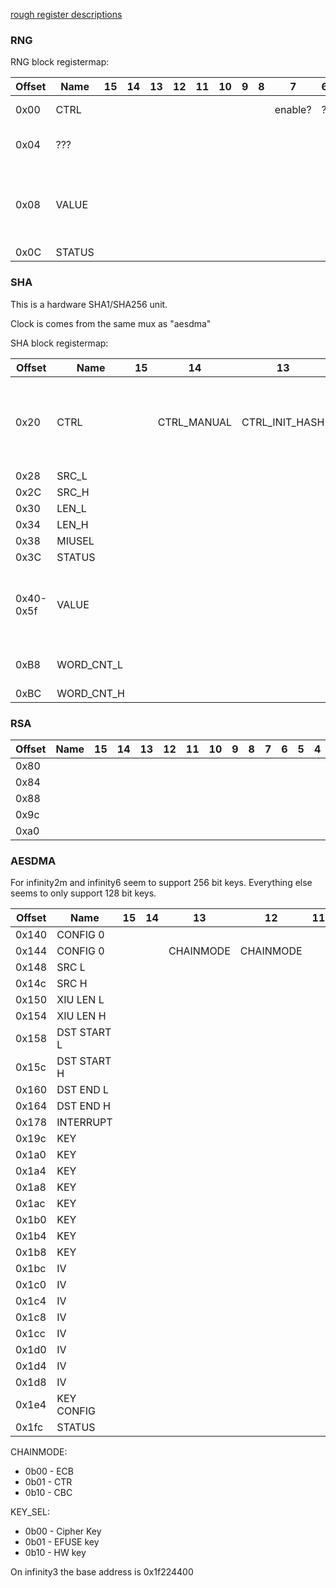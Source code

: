[rough register descriptions](https://github.com/fifteenhex/linux-ssc325/blob/v4.9.84-sigmastar/drivers/sstar/crypto/hal/infinity3/halAESDMA.h)

### RNG

RNG block registermap:

| Offset | Name   | 15 | 14 | 13 | 12 | 11 | 10 | 9 | 8 | 7       | 6 | 5 | 4 | 3 | 2 | 1            | 0      | Comment                                     |
|--------|--------|----|----|----|----|----|----|---|---|---------|---|---|---|---|---|--------------|--------|---------------------------------------------|
| 0x00   | CTRL   |    |    |    |    |    |    |   |   | enable? | ? | ? | ? | ? | ? | 1 by default | ?      |                                             |
| 0x04   | ???    |    |    |    |    |    |    |   |   |         |   |   |   |   |   |              |        | Reads 0x30, can write 0xffff                |
| 0x08   | VALUE  |    |    |    |    |    |    |   |   |         |   |   |   |   |   |              |        | The output value. Ready when STATUS[0] is 1 |
| 0x0C   | STATUS |    |    |    |    |    |    |   |   |         |   |   |   |   |   |              | ready? |                                             |

### SHA

This is a hardware SHA1/SHA256 unit.

Clock is comes from the same mux as "aesdma"

SHA block registermap:

| Offset    | Name       | 15 | 14          | 13             | 12 | 11                      | 10 | 9         | 8 | 7    | 6        | 5    | 4 | 3 | 2    | 1              | 0              | Comment                                                                          |
|-----------|------------|----|-------------|----------------|----|-------------------------|----|-----------|---|------|----------|------|---|---|------|----------------|----------------|----------------------------------------------------------------------------------|
| 0x20      | CTRL       |    | CTRL_MANUAL | CTRL_INIT_HASH |    | DISABLE SCATTER GATHER? |    | CTRL_MODE | ? |      | CTRL_CLR |      |   |   |      |                | CTRL_FIRE_ONCE | write 1 to fire once,  0 = SHA-1  1 = SHA-256  enable/disable initial hash value |
| 0x28      | SRC_L      |    |             |                |    |                         |    |           |   |      |          |      |   |   |      |                |                |                                                                                  |
| 0x2C      | SRC_H      |    |             |                |    |                         |    |           |   |      |          |      |   |   |      |                |                |                                                                                  |
| 0x30      | LEN_L      |    |             |                |    |                         |    |           |   |      |          |      |   |   |      |                |                |                                                                                  |
| 0x34      | LEN_H      |    |             |                |    |                         |    |           |   |      |          |      |   |   |      |                |                |                                                                                  |
| 0x38      | MIUSEL     |    |             |                |    |                         |    |           |   | MIU0 |          | MIU1 |   |   |      |                |                |                                                                                  |
| 0x3C      | STATUS     |    |             |                |    |                         |    |           |   |      |          |      |   |   |      | BUSY           |  READY         |                                                                                  |
| 0x40-0x5f | VALUE      |    |             |                |    |                         |    |           |   |      |          |      |   |   |      |                |                | When reading - the output value, when writing - initial hash value (big endian)  |
| 0xB8      | WORD_CNT_L |    |             |                |    |                         |    |           |   |      |          |      |   |   |      |                |                | count in 4-byte words, lower 16 bits                                             |
| 0xBC      | WORD_CNT_H |    |             |                |    |                         |    |           |   |      |          |      |   |   |      |                |                | higher 16 bits                                                                   |

### RSA

| Offset | Name | 15 | 14 | 13 | 12 | 11 | 10 | 9 | 8 | 7 | 6 | 5 | 4 | 3 | 2 | 1 | 0 | Comment |
|--------|------|----|----|----|----|----|----|---|---|---|---|---|---|---|---|---|---|---------|
| 0x80   |      |    |    |    |    |    |    |   |   |   |   |   |   |   |   |   |   |         |
| 0x84   |      |    |    |    |    |    |    |   |   |   |   |   |   |   |   |   |   |         |
| 0x88   |      |    |    |    |    |    |    |   |   |   |   |   |   |   |   |   |   |         |
| 0x9c   |      |    |    |    |    |    |    |   |   |   |   |   |   |   |   |   |   |         |
| 0xa0   |      |    |    |    |    |    |    |   |   |   |   |   |   |   |   |   |   |         |

### AESDMA

For infinity2m and infinity6 seem to support 256 bit keys. Everything else seems to only support 128 bit keys.

| Offset | Name        | 15 | 14 | 13        | 12        | 11 | 10 | 9       | 8       | 7      | 6          | 5       | 4 | 3       | 2      | 1 | 0        | Comment |
|--------|-------------|----|----|-----------|-----------|----|----|---------|---------|--------|------------|---------|---|---------|--------|---|----------|---------|
| 0x140  | CONFIG 0    |    |    |           |           |    |    |         | FOUT_EN | RESET  |            |         |   |         |        |   |          |         |
| 0x144  | CONFIG 0    |    |    | CHAINMODE | CHAINMODE |    |    | DECRYPT | AES_EN  |        |            |         |   | TDES_EN | DES_EN |   |          |         |
| 0x148  | SRC L       |    |    |           |           |    |    |         |         |        |            |         |   |         |        |   |          |         |
| 0x14c  | SRC H       |    |    |           |           |    |    |         |         |        |            |         |   |         |        |   |          |         |
| 0x150  | XIU LEN L   |    |    |           |           |    |    |         |         |        |            |         |   |         |        |   |          |         |
| 0x154  | XIU LEN H   |    |    |           |           |    |    |         |         |        |            |         |   |         |        |   |          |         |
| 0x158  | DST START L |    |    |           |           |    |    |         |         |        |            |         |   |         |        |   |          |         |
| 0x15c  | DST START H |    |    |           |           |    |    |         |         |        |            |         |   |         |        |   |          |         |
| 0x160  | DST END L   |    |    |           |           |    |    |         |         |        |            |         |   |         |        |   |          |         |
| 0x164  | DST END H   |    |    |           |           |    |    |         |         |        |            |         |   |         |        |   |          |         |
| 0x178  | INTERRUPT   |    |    |           |           |    |    |         |         | INT_EN |            |         |   |         |        |   |          |         |
| 0x19c  | KEY         |    |    |           |           |    |    |         |         |        |            |         |   |         |        |   |          |         |
| 0x1a0  | KEY         |    |    |           |           |    |    |         |         |        |            |         |   |         |        |   |          |         |
| 0x1a4  | KEY         |    |    |           |           |    |    |         |         |        |            |         |   |         |        |   |          |         |
| 0x1a8  | KEY         |    |    |           |           |    |    |         |         |        |            |         |   |         |        |   |          |         |
| 0x1ac  | KEY         |    |    |           |           |    |    |         |         |        |            |         |   |         |        |   |          |         |
| 0x1b0  | KEY         |    |    |           |           |    |    |         |         |        |            |         |   |         |        |   |          |         |
| 0x1b4  | KEY         |    |    |           |           |    |    |         |         |        |            |         |   |         |        |   |          |         |
| 0x1b8  | KEY         |    |    |           |           |    |    |         |         |        |            |         |   |         |        |   |          |         |
| 0x1bc  | IV          |    |    |           |           |    |    |         |         |        |            |         |   |         |        |   |          |         |
| 0x1c0  | IV          |    |    |           |           |    |    |         |         |        |            |         |   |         |        |   |          |         |
| 0x1c4  | IV          |    |    |           |           |    |    |         |         |        |            |         |   |         |        |   |          |         |
| 0x1c8  | IV          |    |    |           |           |    |    |         |         |        |            |         |   |         |        |   |          |         |
| 0x1cc  | IV          |    |    |           |           |    |    |         |         |        |            |         |   |         |        |   |          |         |
| 0x1d0  | IV          |    |    |           |           |    |    |         |         |        |            |         |   |         |        |   |          |         |
| 0x1d4  | IV          |    |    |           |           |    |    |         |         |        |            |         |   |         |        |   |          |         |
| 0x1d8  | IV          |    |    |           |           |    |    |         |         |        |            |         |   |         |        |   |          |         |
| 0x1e4  | KEY CONFIG  |    |    |           |           |    |    |         |         |        | KEY_SEL    | KEY_SEL |   |         |        |   |          |         |
| 0x1fc  | STATUS      |    |    |           |           |    |    |         |         |        |            |         |   |         |        |   | DMA_DONE |         |

CHAINMODE:
  - 0b00 - ECB
  - 0b01 - CTR
  - 0b10 - CBC

KEY_SEL:
  - 0b00 - Cipher Key
  - 0b01 - EFUSE key
  - 0b10 - HW key

On infinity3 the base address is 0x1f224400
